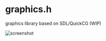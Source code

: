 # graphics.h

graphics library based on SDL/QuickCG (WIP)

![screenshot](https://raw.githubusercontent.com/takeiteasy/graphics.h/master/screenshot.png)

